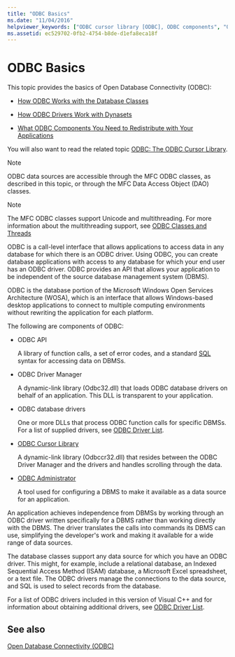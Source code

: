 ```yaml
---
title: "ODBC Basics"
ms.date: "11/04/2016"
helpviewer_keywords: ["ODBC cursor library [ODBC], ODBC components", "ODBC components", "ODBC components, required components", "ODBC, about ODBC", "ODBC, components"]
ms.assetid: ec529702-0fb2-4754-b8de-d1efa8eca18f
---
```

# ODBC Basics

This topic provides the basics of Open Database Connectivity (ODBC):

- [How ODBC Works with the Database Classes](../../data/odbc/odbc-and-the-database-classes.md)

- [How ODBC Drivers Work with Dynasets](../../data/odbc/odbc-driver-requirements-for-dynasets.md)

- [What ODBC Components You Need to Redistribute with Your Applications](../../data/odbc/redistributing-odbc-components-to-your-customers.md)

You will also want to read the related topic [ODBC: The ODBC Cursor Library](../../data/odbc/odbc-the-odbc-cursor-library.md).

> [!NOTE]
> ODBC data sources are accessible through the MFC ODBC classes, as described in this topic, or through the MFC Data Access Object (DAO) classes.

> [!NOTE]
> The MFC ODBC classes support Unicode and multithreading. For more information about the multithreading support, see [ODBC Classes and Threads](../../data/odbc/odbc-classes-and-threads.md)

ODBC is a call-level interface that allows applications to access data in any database for which there is an ODBC driver. Using ODBC, you can create database applications with access to any database for which your end user has an ODBC driver. ODBC provides an API that allows your application to be independent of the source database management system (DBMS).

ODBC is the database portion of the Microsoft Windows Open Services Architecture (WOSA), which is an interface that allows Windows-based desktop applications to connect to multiple computing environments without rewriting the application for each platform.

The following are components of ODBC:

- ODBC API

   A library of function calls, a set of error codes, and a standard [SQL](../../data/odbc/sql.md) syntax for accessing data on DBMSs.

- ODBC Driver Manager

   A dynamic-link library (Odbc32.dll) that loads ODBC database drivers on behalf of an application. This DLL is transparent to your application.

- ODBC database drivers

   One or more DLLs that process ODBC function calls for specific DBMSs. For a list of supplied drivers, see [ODBC Driver List](../../data/odbc/odbc-driver-list.md).

- [ODBC Cursor Library](../../data/odbc/odbc-the-odbc-cursor-library.md)

   A dynamic-link library (Odbccr32.dll) that resides between the ODBC Driver Manager and the drivers and handles scrolling through the data.

- [ODBC Administrator](../../data/odbc/odbc-administrator.md)

   A tool used for configuring a DBMS to make it available as a data source for an application.

An application achieves independence from DBMSs by working through an ODBC driver written specifically for a DBMS rather than working directly with the DBMS. The driver translates the calls into commands its DBMS can use, simplifying the developer's work and making it available for a wide range of data sources.

The database classes support any data source for which you have an ODBC driver. This might, for example, include a relational database, an Indexed Sequential Access Method (ISAM) database, a Microsoft Excel spreadsheet, or a text file. The ODBC drivers manage the connections to the data source, and SQL is used to select records from the database.

For a list of ODBC drivers included in this version of Visual C++ and for information about obtaining additional drivers, see [ODBC Driver List](../../data/odbc/odbc-driver-list.md).

## See also

[Open Database Connectivity (ODBC)](../../data/odbc/open-database-connectivity-odbc.md)
